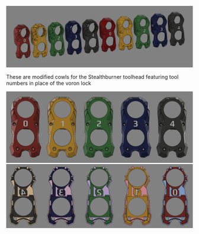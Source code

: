 ![Render of All Cowls](images/everything.png)

These are modified cowls for the Stealthburner toolhead featuring tool numbers in place of the voron lock

![Render of Frontal View](images/knomi_front.png)
![Render of Cowl Cross Section](images/knomi_cross-section.png)